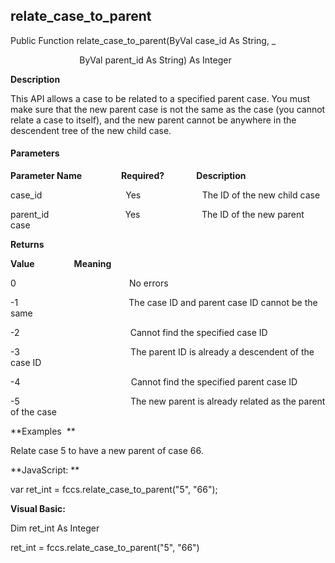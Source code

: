 relate_case_to_parent
-----------------------

Public Function relate_case_to_parent(ByVal case_id As String, _

                            ByVal parent_id As String) As Integer

**Description**

This API allows a case to be related to a specified parent case. You must make sure that the new parent case is not the same as the case (you cannot relate a case to itself), and the new parent cannot be anywhere in the descendent tree of the new child case.

#### Parameters
**Parameter Name**                **Required?**             **Description**

case_id                                  Yes                         The ID of the new child case

parent_id                               Yes                         The ID of the new parent case

**Returns**

**Value**                **Meaning**

0                                              No errors

-1                                             The case ID and parent case ID cannot be the same

-2                                             Cannot find the specified case ID

-3                                             The parent ID is already a descendent of the case ID

-4                                             Cannot find the specified parent case ID

-5                                             The new parent is already related as the parent of the case

**Examples  **

 Relate case 5 to have a new parent of case 66.

**JavaScript: **

var ret_int = fccs.relate_case_to_parent("5", "66");

**Visual Basic:**

Dim ret_int As Integer

ret_int = fccs.relate_case_to_parent("5", "66")